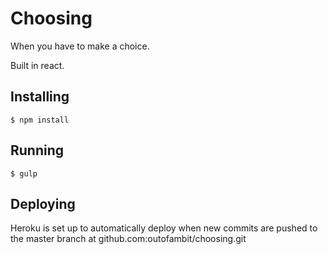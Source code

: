 # Choosing

When you have to make a choice.

Built in react.

## Installing

    $ npm install

## Running

    $ gulp

## Deploying

Heroku is set up to automatically deploy when new commits are pushed to the master branch at github.com:outofambit/choosing.git
